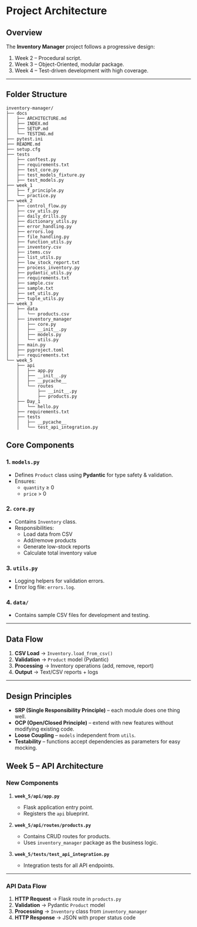 # Project Architecture

## Overview
The **Inventory Manager** project follows a progressive design:
1. Week 2 – Procedural script.
2. Week 3 – Object-Oriented, modular package.
3. Week 4 – Test-driven development with high coverage.

---

## Folder Structure
```
inventory-manager/
├── docs
│   ├── ARCHITECTURE.md
│   ├── INDEX.md
│   ├── SETUP.md
│   └── TESTING.md
├── pytest.ini
├── README.md
├── setup.cfg
├── tests
│   ├── conftest.py
│   ├── requirements.txt
│   ├── test_core.py
│   ├── test_models_fixture.py
│   ├── test_models.py
├── week_1
│   ├── f_principle.py
│   └── practice.py
├── week_2
│   ├── control_flow.py
│   ├── csv_utils.py
│   ├── daily_drills.py
│   ├── dictionary_utils.py
│   ├── error_handling.py
│   ├── errors.log
│   ├── file_handling.py
│   ├── function_utils.py
│   ├── inventory.csv
│   ├── items.csv
│   ├── list_utils.py
│   ├── low_stock_report.txt
│   ├── process_inventory.py
│   ├── pydantic_utils.py
│   ├── requirements.txt
│   ├── sample.csv
│   ├── sample.txt
│   ├── set_utils.py
│   ├── tuple_utils.py
├── week_3
│   ├── data
│   │   └── products.csv
│   ├── inventory_manager
│   │   ├── core.py
│   │   ├── __init__.py
│   │   ├── models.py
│   │   └── utils.py
│   ├── main.py
│   ├── pyproject.toml
│   ├── requirements.txt
└── week_5
    ├── api
    │   ├── app.py
    │   ├── __init__.py
    │   ├── __pycache__
    │   └── routes
    │       ├── __init__.py
    │       ├── products.py
    ├── Day_1
    │   └── hello.py
    ├── requirements.txt
    ├── tests
    │   ├── __pycache__
    │   └── test_api_integration.py
```



## Core Components

### 1. `models.py`
- Defines `Product` class using **Pydantic** for type safety & validation.
- Ensures:
  - `quantity` ≥ 0
  - `price` > 0

### 2. `core.py`
- Contains `Inventory` class.
- Responsibilities:
  - Load data from CSV
  - Add/remove products
  - Generate low-stock reports
  - Calculate total inventory value

### 3. `utils.py`
- Logging helpers for validation errors.
- Error log file: `errors.log`.

### 4. `data/`
- Contains sample CSV files for development and testing.

---

## Data Flow
1. **CSV Load** → `Inventory.load_from_csv()`  
2. **Validation** → `Product` model (Pydantic)  
3. **Processing** → Inventory operations (add, remove, report)  
4. **Output** → Text/CSV reports + logs

---

## Design Principles
- **SRP (Single Responsibility Principle)** – each module does one thing well.
- **OCP (Open/Closed Principle)** – extend with new features without modifying existing code.
- **Loose Coupling** – `models` independent from `utils`.
- **Testability** – functions accept dependencies as parameters for easy mocking.


## Week 5 – API Architecture

### New Components
1. **`week_5/api/app.py`**
   - Flask application entry point.
   - Registers the `api` blueprint.

2. **`week_5/api/routes/products.py`**
   - Contains CRUD routes for products.
   - Uses `inventory_manager` package as the business logic.

3. **`week_5/tests/test_api_integration.py`**
   - Integration tests for all API endpoints.

---

### API Data Flow
1. **HTTP Request** → Flask route in `products.py`
2. **Validation** → Pydantic `Product` model
3. **Processing** → `Inventory` class from `inventory_manager`
4. **HTTP Response** → JSON with proper status code
